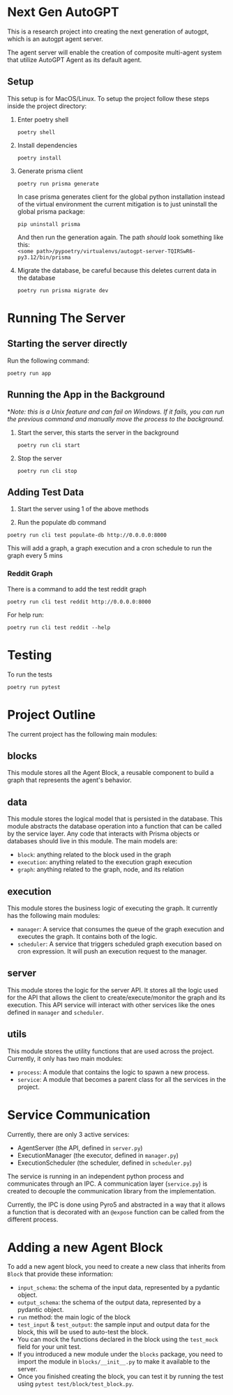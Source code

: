 # Next Gen AutoGPT 

This is a research project into creating the next generation of autogpt, which is an autogpt agent server.

The agent server will enable the creation of composite multi-agent system that utilize AutoGPT Agent as its default agent.

## Setup

This setup is for MacOS/Linux.
To setup the project follow these steps inside the project directory:

1. Enter poetry shell
   ```
   poetry shell
   ```

2. Install dependencies
   ```
   poetry install
   ```

3. Generate prisma client
   ```
   poetry run prisma generate
   ```

   In case prisma generates client for the global python installation instead of the virtual environment the current mitigation is to just uninstall the global prisma package:
   ```
   pip uninstall prisma
   ```

   And then run the generation again.
   The path *should* look something like this:  
   `<some path>/pypoetry/virtualenvs/autogpt-server-TQIRSwR6-py3.12/bin/prisma`

4. Migrate the database, be careful because this deletes current data in the database
   ```
   poetry run prisma migrate dev
   ```

# Running The Server

## Starting the server directly

Run the following command:

```
poetry run app
```

## Running the App in the Background

**Note: this is a Unix feature and can fail on Windows.
If it fails, you can run the previous command and manually move the process to the background.*  

1. Start the server, this starts the server in the background
   ```
   poetry run cli start
   ```

2. Stop the server
   ```
   poetry run cli stop
   ```

## Adding Test Data

1. Start the server using 1 of the above methods

2. Run the populate db command

```
poetry run cli test populate-db http://0.0.0.0:8000
```

This will add a graph, a graph execution and a cron schedule to run the graph every 5 mins

### Reddit Graph

There is a command to add the test reddit graph

```
poetry run cli test reddit http://0.0.0.0:8000
```

For help run:
```
poetry run cli test reddit --help

```

# Testing

To run the tests
```
poetry run pytest
```

# Project Outline

The current project has the following main modules:

## **blocks**

This module stores all the Agent Block, a reusable component to build a graph that represents the agent's behavior.

## **data**

This module stores the logical model that is persisted in the database.
This module abstracts the database operation into a function that can be called by the service layer.
Any code that interacts with Prisma objects or databases should live in this module.
The main models are:
* `block`: anything related to the block used in the graph
* `execution`: anything related to the execution graph execution
* `graph`: anything related to the graph, node, and its relation

## **execution**

This module stores the business logic of executing the graph.
It currently has the following main modules:
* `manager`: A service that consumes the queue of the graph execution and executes the graph. It contains both of the logic.
* `scheduler`: A service that triggers scheduled graph execution based on cron expression. It will push an execution request to the manager.

## **server**

This module stores the logic for the server API.
It stores all the logic used for the API that allows the client to create/execute/monitor the graph and its execution.
This API service will interact with other services like the ones defined in `manager` and `scheduler`.

## **utils**

This module stores the utility functions that are used across the project.
Currently, it only has two main modules:
* `process`: A module that contains the logic to spawn a new process.
* `service`: A module that becomes a parent class for all the services in the project.

# Service Communication

Currently, there are only 3 active services:

- AgentServer (the API, defined in `server.py`)
- ExecutionManager (the executor, defined in `manager.py`)
- ExecutionScheduler (the scheduler, defined in `scheduler.py`)

The service is running in an independent python process and communicates through an IPC.
A communication layer (`service.py`) is created to decouple the communication library from the implementation.

Currently, the IPC is done using Pyro5 and abstracted in a way that it allows a function that is decorated with an `@expose` function can be called from the different process.

# Adding a new Agent Block

To add a new agent block, you need to create a new class that inherits from `Block` that provide these information:
* `input_schema`: the schema of the input data, represented by a pydantic object.
* `output_schema`: the schema of the output data, represented by a pydantic object.
* `run` method: the main logic of the block
* `test_input` & `test_output`: the sample input and output data for the block, this will be used to auto-test the block.
* You can mock the functions declared in the block using the `test_mock` field for your unit test.
* If you introduced a new module under the `blocks` package, you need to import the module in `blocks/__init__.py` to make it available to the server.
* Once you finished creating the block, you can test it by running the test using `pytest test/block/test_block.py`.
